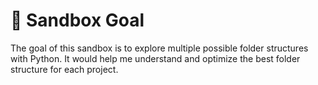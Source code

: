 # 📖 Sandbox Goal

The goal of this sandbox is to explore multiple possible folder structures with
Python. It would help me understand and optimize the best folder structure for
each project.
